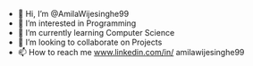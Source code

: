 - 👋 Hi, I’m @AmilaWijesinghe99
- 👀 I’m interested in Programming
- 🌱 I’m currently learning Computer Science
- 💞️ I’m looking to collaborate on Projects
- 📫 How to reach me www.linkedin.com/in/
amilawijesinghe99



<!---
AmilaWijesinghe99/AmilaWijesinghe99 is a ✨ special ✨ repository because its `README.md` (this file) appears on your GitHub profile.
You can click the Preview link to take a look at your changes.
--->
